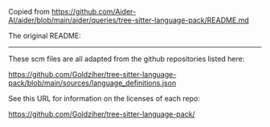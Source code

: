 Copied from https://github.com/Aider-AI/aider/blob/main/aider/queries/tree-sitter-language-pack/README.md

The original README:

-----------------

These scm files are all adapted from the github repositories listed here:

https://github.com/Goldziher/tree-sitter-language-pack/blob/main/sources/language_definitions.json

See this URL for information on the licenses of each repo:

https://github.com/Goldziher/tree-sitter-language-pack/
